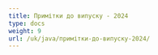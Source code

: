 ```yaml
---
title: Примітки до випуску - 2024
type: docs
weight: 9
url: /uk/java/примітки-до-випуску-2024/
---
```

